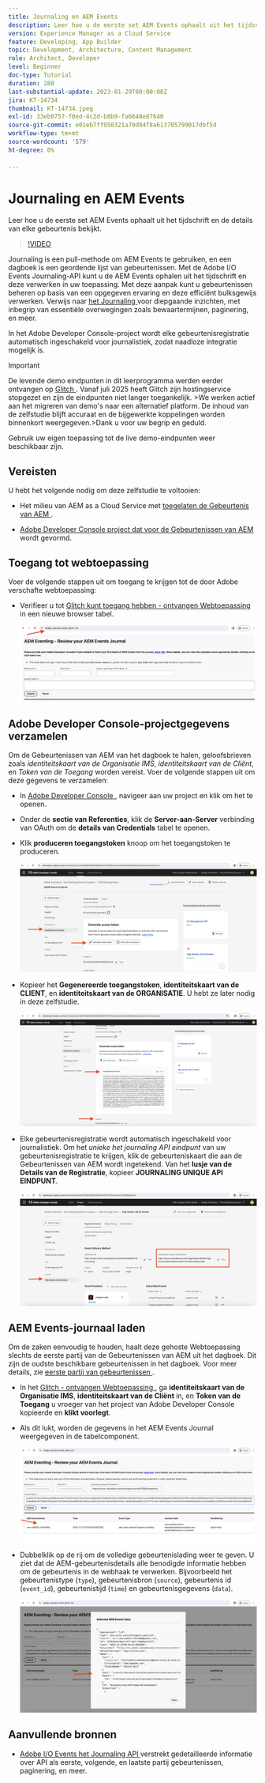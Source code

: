 ```yaml
---
title: Journaling en AEM Events
description: Leer hoe u de eerste set AEM Events ophaalt uit het tijdschrift en de details van elke gebeurtenis bekijkt.
version: Experience Manager as a Cloud Service
feature: Developing, App Builder
topic: Development, Architecture, Content Management
role: Architect, Developer
level: Beginner
doc-type: Tutorial
duration: 280
last-substantial-update: 2023-01-29T00:00:00Z
jira: KT-14734
thumbnail: KT-14734.jpeg
exl-id: 33eb0757-f0ed-4c2d-b8b9-fa6648e87640
source-git-commit: e01eb7ff050321a70d84f8a613705799017dbf5d
workflow-type: tm+mt
source-wordcount: '579'
ht-degree: 0%

---
```


# Journaling en AEM Events

Leer hoe u de eerste set AEM Events ophaalt uit het tijdschrift en de details van elke gebeurtenis bekijkt.

>[!VIDEO](https://video.tv.adobe.com/v/3427052?quality=12&learn=on)

Journaling is een pull-methode om AEM Events te gebruiken, en een dagboek is een geordende lijst van gebeurtenissen. Met de Adobe I/O Events Journaling-API kunt u de AEM Events ophalen uit het tijdschrift en deze verwerken in uw toepassing. Met deze aanpak kunt u gebeurtenissen beheren op basis van een opgegeven ervaring en deze efficiënt bulksgewijs verwerken. Verwijs naar [ het Journaling ](https://developer.adobe.com/events/docs/guides/journaling_intro/) voor diepgaande inzichten, met inbegrip van essentiële overwegingen zoals bewaartermijnen, paginering, en meer.

In het Adobe Developer Console-project wordt elke gebeurtenisregistratie automatisch ingeschakeld voor journalistiek, zodat naadloze integratie mogelijk is.

>[!IMPORTANT]
>
>De levende demo eindpunten in dit leerprogramma werden eerder ontvangen op [ Glitch ](https://glitch.com/). Vanaf juli 2025 heeft Glitch zijn hostingservice stopgezet en zijn de eindpunten niet langer toegankelijk.
>&#x200B;>We werken actief aan het migreren van demo&#39;s naar een alternatief platform. De inhoud van de zelfstudie blijft accuraat en de bijgewerkte koppelingen worden binnenkort weergegeven.
>&#x200B;>Dank u voor uw begrip en geduld.

Gebruik uw eigen toepassing tot de live demo-eindpunten weer beschikbaar zijn.

## Vereisten

U hebt het volgende nodig om deze zelfstudie te voltooien:

- Het milieu van AEM as a Cloud Service met [ toegelaten de Gebeurtenis van AEM ](https://developer.adobe.com/experience-cloud/experience-manager-apis/guides/events/#enable-aem-events-on-your-aem-cloud-service-environment).

- [ Adobe Developer Console project dat voor de Gebeurtenissen van AEM ](https://developer.adobe.com/experience-cloud/experience-manager-apis/guides/events/#how-to-subscribe-to-aem-events-in-the-adobe-developer-console) wordt gevormd.

## Toegang tot webtoepassing

Voer de volgende stappen uit om toegang te krijgen tot de door Adobe verschafte webtoepassing:

- Verifieer u tot [ Glitch kunt toegang hebben - ontvangen Webtoepassing ](https://indigo-speckle-antler.glitch.me/) in een nieuwe browser tabel.

  ![ Glitch - ontvangen Webtoepassing ](../assets/examples/journaling/glitch-hosted-web-application.png)

## Adobe Developer Console-projectgegevens verzamelen

Om de Gebeurtenissen van AEM van het dagboek te halen, geloofsbrieven zoals _identiteitskaart van de Organisatie IMS_, _identiteitskaart van de Cliënt_, en _Token van de Toegang_ worden vereist. Voer de volgende stappen uit om deze gegevens te verzamelen:

- In [ Adobe Developer Console ](https://developer.adobe.com), navigeer aan uw project en klik om het te openen.

- Onder de **sectie van Referenties**, klik de **Server-aan-Server** verbinding van OAuth om de **details van Credentials** tabel te openen.

- Klik **produceren toegangstoken** knoop om het toegangstoken te produceren.

  ![ Adobe Developer Console Project produceert Token van de Toegang ](../assets/examples/journaling/adobe-developer-console-project-generate-access-token.png)

- Kopieer het **Gegenereerde toegangstoken**, **identiteitskaart van de CLIENT**, en **identiteitskaart van de ORGANISATIE**. U hebt ze later nodig in deze zelfstudie.

  ![ Referenties van het Exemplaar van het Project van Adobe Developer Console ](../assets/examples/journaling/adobe-developer-console-project-copy-credentials.png)

- Elke gebeurtenisregistratie wordt automatisch ingeschakeld voor journalistiek. Om het _unieke het journaling API eindpunt_ van uw gebeurtenisregistratie te krijgen, klik de gebeurteniskaart die aan de Gebeurtenissen van AEM wordt ingetekend. Van het **lusje van de Details van de Registratie**, kopieer **JOURNALING UNIQUE API EINDPUNT**.

  ![ de Kaart van de Gebeurtenissen van het Project van Adobe Developer Console ](../assets/examples/journaling/adobe-developer-console-project-events-card.png)

## AEM Events-journaal laden

Om de zaken eenvoudig te houden, haalt deze gehoste Webtoepassing slechts de eerste partij van de Gebeurtenissen van AEM uit het dagboek. Dit zijn de oudste beschikbare gebeurtenissen in het dagboek. Voor meer details, zie [ eerste partij van gebeurtenissen ](https://developer.adobe.com/events/docs/guides/api/journaling_api/#fetching-your-first-batch-of-events-from-the-journal).

- In het [ Glitch - ontvangen Webtoepassing ](https://indigo-speckle-antler.glitch.me/), ga **identiteitskaart van de Organisatie IMS**, **identiteitskaart van de Cliënt** in, en **Token van de Toegang** u vroeger van het project van Adobe Developer Console kopieerde en **klikt voorlegt**.

- Als dit lukt, worden de gegevens in het AEM Events Journal weergegeven in de tabelcomponent.

  ![ Gegevens van het Dagboek van de Gebeurtenissen van AEM ](../assets/examples/journaling/load-journal.png)

- Dubbelklik op de rij om de volledige gebeurtenislading weer te geven. U ziet dat de AEM-gebeurtenisdetails alle benodigde informatie hebben om de gebeurtenis in de webhaak te verwerken. Bijvoorbeeld het gebeurtenistype (`type`), gebeurtenisbron (`source`), gebeurtenis id (`event_id`), gebeurtenistijd (`time`) en gebeurtenisgegevens (`data`).

  ![ Volledige Payload van de Gebeurtenis van AEM ](../assets/examples/journaling/complete-journal-data.png)

## Aanvullende bronnen

- [ Adobe I/O Events het Journaling API ](https://developer.adobe.com/events/docs/guides/api/journaling_api/) verstrekt gedetailleerde informatie over API als eerste, volgende, en laatste partij gebeurtenissen, paginering, en meer.
